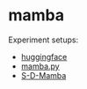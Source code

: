 # mamba

Experiment setups:
- [huggingface](https://huggingface.co/state-spaces/mamba-130m-hf)
- [mamba.py](https://github.com/alxndrTL/mamba.py/tree/main)
- [S-D-Mamba](https://github.com/wzhwzhwzh0921/S-D-Mamba)
